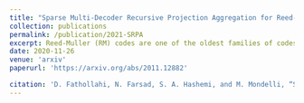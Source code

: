 ```yaml
---
title: "Sparse Multi-Decoder Recursive Projection Aggregation for Reed-Muller Codes"
collection: publications
permalink: /publication/2021-SRPA
excerpt: Reed-Muller (RM) codes are one of the oldest families of codes. Recently, a recursive projection aggregation (RPA) decoder has been proposed, which achieves a performance that is close to the maximum likelihood decoder for short-length RM codes. One of its main drawbacks, however, is the large amount of computations needed. In this paper, we devise a new algorithm to lower the computational budget while keeping a performance close to that of the RPA decoder. The proposed approach consists of multiple sparse RPAs that are generated by performing only a selection of projections in each sparsified decoder. In the end, a cyclic redundancy check (CRC) is used to decide between output codewords. Simulation results show that our proposed approach reduces the RPA decoder's computations up to 80% with negligible performance loss.
date: 2020-11-26
venue: 'arxiv'
paperurl: 'https://arxiv.org/abs/2011.12882'

citation: 'D. Fathollahi, N. Farsad, S. A. Hashemi, and M. Mondelli, “Sparse multi-decoder recursive projection aggregation for Reed-Muller codes,” 2020'
---
```

